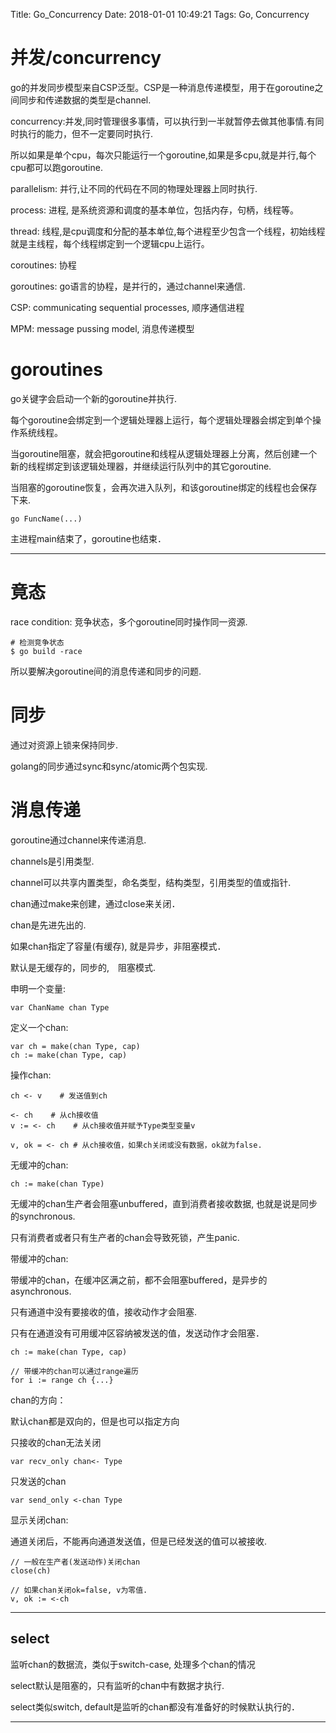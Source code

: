 Title: Go_Concurrency
Date: 2018-01-01 10:49:21
Tags: Go, Concurrency



# 并发/concurrency

go的并发同步模型来自CSP泛型。CSP是一种消息传递模型，用于在goroutine之间同步和传递数据的类型是channel.

concurrency:并发,同时管理很多事情，可以执行到一半就暂停去做其他事情.有同时执行的能力，但不一定要同时执行.

所以如果是单个cpu，每次只能运行一个goroutine,如果是多cpu,就是并行,每个cpu都可以跑goroutine.

parallelism: 并行,让不同的代码在不同的物理处理器上同时执行.

process: 进程, 是系统资源和调度的基本单位，包括内存，句柄，线程等。

thread: 线程,是cpu调度和分配的基本单位,每个进程至少包含一个线程，初始线程就是主线程，每个线程绑定到一个逻辑cpu上运行。

coroutines: 协程

goroutines: go语言的协程，是并行的，通过channel来通信.

CSP: communicating sequential processes, 顺序通信进程

MPM: message pussing model, 消息传递模型

# goroutines

go关键字会启动一个新的goroutine并执行.

每个goroutine会绑定到一个逻辑处理器上运行，每个逻辑处理器会绑定到单个操作系统线程。

当goroutine阻塞，就会把goroutine和线程从逻辑处理器上分离，然后创建一个新的线程绑定到该逻辑处理器，并继续运行队列中的其它goroutine.

当阻塞的goroutine恢复，会再次进入队列，和该goroutine绑定的线程也会保存下来.

    go FuncName(...)

主进程main结束了，goroutine也结束．

***

# 竟态

race condition: 竞争状态，多个goroutine同时操作同一资源.

    # 检测竞争状态
    $ go build -race

所以要解决goroutine间的消息传递和同步的问题.

# 同步

通过对资源上锁来保持同步.

golang的同步通过sync和sync/atomic两个包实现.

# 消息传递

goroutine通过channel来传递消息.

channels是引用类型.

channel可以共享内置类型，命名类型，结构类型，引用类型的值或指针.

chan通过make来创建，通过close来关闭．

chan是先进先出的.

如果chan指定了容量(有缓存), 就是异步，非阻塞模式．

默认是无缓存的，同步的,　阻塞模式.

申明一个变量:

    var ChanName chan Type

定义一个chan:

    var ch = make(chan Type, cap)
    ch := make(chan Type, cap)

操作chan:

    ch <- v    # 发送值到ch

    <- ch    # 从ch接收值
    v := <- ch    # 从ch接收值并赋予Type类型变量v

    v, ok = <- ch # 从ch接收值，如果ch关闭或没有数据，ok就为false.

无缓冲的chan:

    ch := make(chan Type)

无缓冲的chan生产者会阻塞unbuffered，直到消费者接收数据, 也就是说是同步的synchronous.

只有消费者或者只有生产者的chan会导致死锁，产生panic.

带缓冲的chan:

带缓冲的chan，在缓冲区满之前，都不会阻塞buffered，是异步的asynchronous.

只有通道中没有要接收的值，接收动作才会阻塞.

只有在通道没有可用缓冲区容纳被发送的值，发送动作才会阻塞．

    ch := make(chan Type, cap)

    // 带缓冲的chan可以通过range遍历
    for i := range ch {...}

chan的方向：

默认chan都是双向的，但是也可以指定方向

只接收的chan无法关闭

    var recv_only chan<- Type

只发送的chan

    var send_only <-chan Type

显示关闭chan:

通道关闭后，不能再向通道发送值，但是已经发送的值可以被接收.

    // 一般在生产者(发送动作)关闭chan
    close(ch)

    // 如果chan关闭ok=false, v为零值.
    v, ok := <-ch

***

## select

监听chan的数据流，类似于switch-case, 处理多个chan的情况

select默认是阻塞的，只有监听的chan中有数据才执行.

select类似switch, default是监听的chan都没有准备好的时候默认执行的．

***


